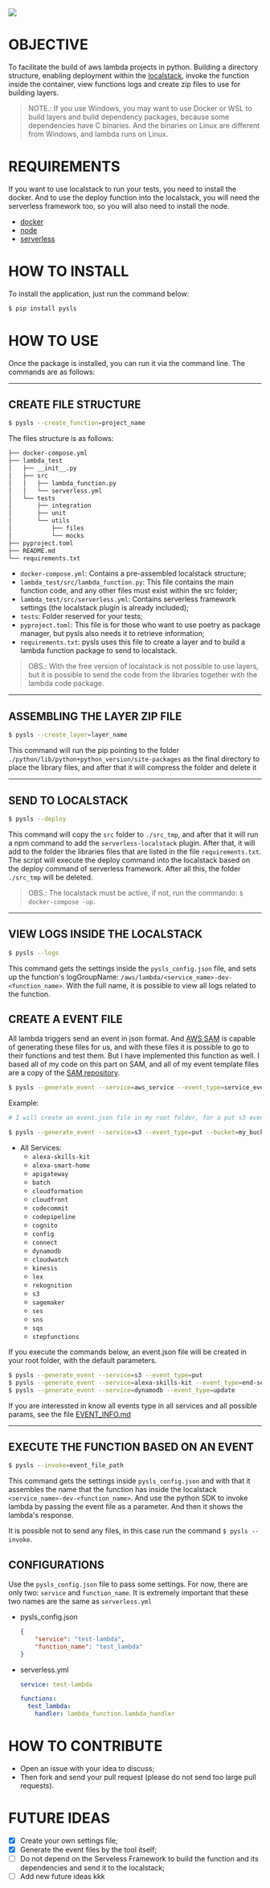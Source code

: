 <a href="https://codecov.io/gh/LucasFDutra/pysls">
  <img src="https://codecov.io/gh/LucasFDutra/pysls/branch/master/graph/badge.svg" />
</a>

# OBJECTIVE
To facilitate the build of aws lambda projects in python. Building a directory structure, enabling deployment within the [localstack](https://github.com/localstack/localstack), invoke the function inside the container, view functions logs and create zip files to use for building layers.

> NOTE.: If you use Windows, you may want to use Docker or WSL to build layers and build dependency packages, because some dependencies have C binaries. And the binaries on Linux are different from Windows, and lambda runs on Linux.

# REQUIREMENTS

If you want to use localstack to run your tests, you need to install the docker. And to use the deploy function into the localstack, you will need the serverless framework too, so you will also need to install the node.

- [docker](https://docs.docker.com/get-docker/)
- [node](https://nodejs.org/en/)
- [serverless](https://www.serverless.com/framework/docs/getting-started/)

# HOW TO INSTALL
To install the application, just run the command below:

```sh
$ pip install pysls
```

# HOW TO USE
Once the package is installed, you can run it via the command line. The commands are as follows:

---
## CREATE FILE STRUCTURE

```sh
$ pysls --create_function=project_name
```
The files structure is as follows:

```sh
├── docker-compose.yml
├── lambda_test
│   ├── __init__.py
│   ├── src
│   │   ├── lambda_function.py
│   │   └── serverless.yml
│   └── tests
│       ├── integration
│       ├── unit
│       └── utils
│           ├── files
│           └── mocks
├── pyproject.toml
├── README.md
└── requirements.txt
```

- `docker-compose.yml`: Contains a pre-assembled localstack structure;
- `lambda_test/src/lambda_function.py`: This file contains the main function code, and any other files must exist within the src folder;
- `lambda_test/src/serverless.yml`: Contains serverless framework settings (the localstack plugin is already included);
- `tests`: Folder reserved for your tests;
- `pyproject.toml`: This file is for those who want to use poetry as package manager, but pysls also needs it to retrieve information;
- `requirements.txt`: pysls uses this file to create a layer and to build  a lambda function package to send to localstack.

> OBS.: With the free version of localstack is not possible to use layers, but it is possible to send the code from the libraries together with the lambda code package.

---
## ASSEMBLING THE LAYER ZIP FILE

```sh
$ pysls --create_layer=layer_name
```

This command will run the pip pointing to the folder `./python/lib/python+python_version/site-packages` as the final directory to place the library files, and after that it will compress the folder and delete it

---
## SEND TO LOCALSTACK

```sh
$ pysls --deploy
```

This command will copy the `src` folder to `./src_tmp`, and after that it will run a npm command to add the `serverless-localstack` plugin. After that, it will add to the folder the libraries files that are listed in the file `requirements.txt`. The script will execute the deploy command into the localstack based on the deploy command of serverless framework. After all this, the folder `./src_tmp` will be deleted.

> OBS.: The localstack must be active, if not, run the commando: `$ docker-compose -up`.

---
## VIEW LOGS INSIDE THE LOCALSTACK

```sh
$ pysls --logs
```

This command gets the settings inside the `pysls_config.json` file, and sets up the function's logGroupName: `/aws/lambda/<service_name>-dev-<function_name>`. With the full name, it is possible to view all logs related to the function.

## CREATE A EVENT FILE
All lambda triggers send an event in json format. And [AWS SAM](https://docs.aws.amazon.com/serverless-application-model/latest/developerguide/sam-cli-command-reference-sam-local-generate-event.html) is capable of generating these files for us, and with these files it is possible to go to their functions and test them. But I have implemented this function as well. I based all of my code on this part on SAM, and all of my event template files are a copy of the [SAM repository](https://github.com/aws/aws-sam-cli/tree/master/samcli/lib/generated_sample_events).

```sh
$ pysls --generate_event --service=aws_service --event_type=service_event --params --filename=event_file_name.json
```

Example:

```sh
# I will create an event.json file in my root folder, for a put s3 event in the my_bucket bucket, and the file that will trigger this event is in the lambda_folder folder and is named data.csv

$ pysls --generate_event --service=s3 --event_type=put --bucket=my_bucket --key=lambda_folder/data.csv --filename=event.json
```

- All Services:
  - `alexa-skills-kit`
  - `alexa-smart-home`
  - `apigateway`
  - `batch`
  - `cloudformation`
  - `cloudfront`
  - `codecommit`
  - `codepipeline`
  - `cognito`
  - `config`
  - `connect`
  - `dynamodb`
  - `cloudwatch`
  - `kinesis`
  - `lex`
  - `rekognition`
  - `s3`
  - `sagemaker`
  - `ses`
  - `sns`
  - `sqs`
  - `stepfunctions`

If you execute the commands below, an event.json file will be created in your root folder, with the default parameters.

```sh
$ pysls --generate_event --service=s3 --event_type=put
$ pysls --generate_event --service=alexa-skills-kit --event_type=end-session
$ pysls --generate_event --service=dynamodb --event_type=update
```

If you are interessted in know all events type in all services and all possible params, see the file [EVENT_INFO.md](https://github.com/LucasFDutra/pysls/blob/master/EVENT_INFO.md)

---
## EXECUTE THE FUNCTION BASED ON AN EVENT

```sh
$ pysls --invoke=event_file_path
```

This command gets the settings inside `pysls_config.json` and with that it assembles the name that the function has inside the localstack `<service_name>-dev-<function_name>`. And use the python SDK to invoke lambda by passing the event file as a parameter. And then it shows the lambda's response.

It is possible not to send any files, in this case run the command `$ pysls --invoke`.

## CONFIGURATIONS
Use the `pysls_config.json` file to pass some settings. For now, there are only two: `service` and `function_name`. It is extremely important that these two names are the same as `serverless.yml`

- pysls_config.json
  ```json
  {
      "service": "test-lambda",
      "function_name": "test_lambda"
  }
  ```

- serverless.yml
  ```yaml
  service: test-lambda

  functions:
    test_lambda:
      handler: lambda_function.lambda_handler
  ```

# HOW TO CONTRIBUTE

- Open an issue with your idea to discuss;
- Then fork and send your pull request (please do not send too large pull requests).

# FUTURE IDEAS

- [x] Create your own settings file;
- [x] Generate the event files by the tool itself;
- [ ] Do not depend on the Serveless Framework to build the function and its dependencies and send it to the localstack;
- [ ] Add new future ideas kkk